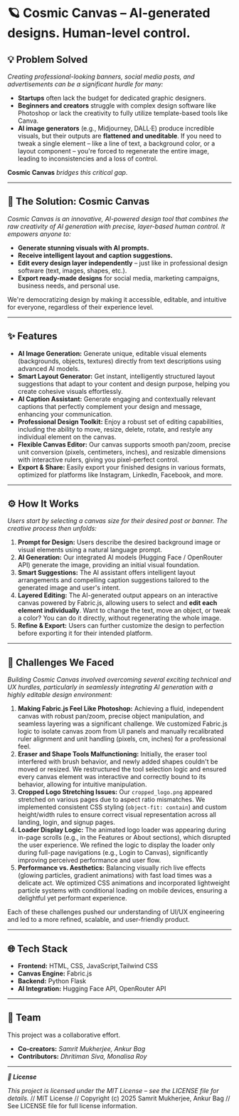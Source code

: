 # 🪐 Cosmic Canvas – AI-generated designs. Human-level control.

## 💡 Problem Solved

*Creating professional-looking banners, social media posts, and advertisements can be a significant hurdle for many:*

  * **Startups** often lack the budget for dedicated graphic designers.
  * **Beginners and creators** struggle with complex design software like Photoshop or lack the creativity to fully utilize template-based tools like Canva.
  * **AI image generators** (e.g., Midjourney, DALL·E) produce incredible visuals, but their outputs are **flattened and uneditable**. If you need to tweak a single element – like a line of text, a background color, or a layout component – you're forced to regenerate the entire image, leading to inconsistencies and a loss of control.

**Cosmic Canvas** *bridges this critical gap*.

-----

## 🚀 The Solution: Cosmic Canvas

*Cosmic Canvas is an innovative, AI-powered design tool that combines the raw creativity of AI generation with precise, layer-based human control. It empowers anyone to:*

  * **Generate stunning visuals with AI prompts.**
  * **Receive intelligent layout and caption suggestions.**
  * **Edit every design layer independently** – just like in professional design software (text, images, shapes, etc.).
  * **Export ready-made designs** for social media, marketing campaigns, business needs, and personal use.

We're democratizing design by making it accessible, editable, and intuitive for everyone, regardless of their experience level.

-----

## ✨ Features

  * **AI Image Generation:** Generate unique, editable visual elements (backgrounds, objects, textures) directly from text descriptions using advanced AI models.
  * **Smart Layout Generator:** Get instant, intelligently structured layout suggestions that adapt to your content and design purpose, helping you create cohesive visuals effortlessly.
  * **AI Caption Assistant:** Generate engaging and contextually relevant captions that perfectly complement your design and message, enhancing your communication.
  * **Professional Design Toolkit:** Enjoy a robust set of editing capabilities, including the ability to move, resize, delete, rotate, and restyle any individual element on the canvas.
  * **Flexible Canvas Editor:** Our canvas supports smooth pan/zoom, precise unit conversion (pixels, centimeters, inches), and resizable dimensions with interactive rulers, giving you pixel-perfect control.
  * **Export & Share:** Easily export your finished designs in various formats, optimized for platforms like Instagram, LinkedIn, Facebook, and more.

-----

## ⚙️ How It Works

*Users start by selecting a canvas size for their desired post or banner. The creative process then unfolds:*

1.  **Prompt for Design:** Users describe the desired background image or visual elements using a natural language prompt.
2.  **AI Generation:** Our integrated AI models (Hugging Face / OpenRouter API) generate the image, providing an initial visual foundation.
3.  **Smart Suggestions:** The AI assistant offers intelligent layout arrangements and compelling caption suggestions tailored to the generated image and user's intent.
4.  **Layered Editing:** The AI-generated output appears on an interactive canvas powered by Fabric.js, allowing users to select and **edit each element individually**. Want to change the text, move an object, or tweak a color? You can do it directly, without regenerating the whole image.
5.  **Refine & Export:** Users can further customize the design to perfection before exporting it for their intended platform.

-----

## 🧩 Challenges We Faced

*Building Cosmic Canvas involved overcoming several exciting technical and UX hurdles, particularly in seamlessly integrating AI generation with a highly editable design environment:*

1.  **Making Fabric.js Feel Like Photoshop:** Achieving a fluid, independent canvas with robust pan/zoom, precise object manipulation, and seamless layering was a significant challenge. We customized Fabric.js logic to isolate canvas zoom from UI panels and manually recalibrated ruler alignment and unit handling (pixels, cm, inches) for a professional feel.
2.  **Eraser and Shape Tools Malfunctioning:** Initially, the eraser tool interfered with brush behavior, and newly added shapes couldn't be moved or resized. We restructured the tool selection logic and ensured every canvas element was interactive and correctly bound to its behavior, allowing for intuitive manipulation.
3.  **Cropped Logo Stretching Issues:** Our `cropped_logo.png` appeared stretched on various pages due to aspect ratio mismatches. We implemented consistent CSS styling (`object-fit: contain`) and custom height/width rules to ensure correct visual representation across all landing, login, and signup pages.
4.  **Loader Display Logic:** The animated logo loader was appearing during in-page scrolls (e.g., in the Features or About sections), which disrupted the user experience. We refined the logic to display the loader only during full-page navigations (e.g., Login to Canvas), significantly improving perceived performance and user flow.
5.  **Performance vs. Aesthetics:** Balancing visually rich live effects (glowing particles, gradient animations) with fast load times was a delicate act. We optimized CSS animations and incorporated lightweight particle systems with conditional loading on mobile devices, ensuring a delightful yet performant experience.

Each of these challenges pushed our understanding of UI/UX engineering and led to a more refined, scalable, and user-friendly product.

-----

## 🌐 Tech Stack

  * **Frontend:** HTML, CSS, JavaScript,Tailwind CSS
  * **Canvas Engine:** Fabric.js
  * **Backend:** Python Flask
  * **AI Integration:** Hugging Face API, OpenRouter API

-----

## 🤝 Team

This project was a collaborative effort.

  * **Co-creators:** *Samrit Mukherjee, Ankur Bag*
  * **Contributors:** *Dhritiman Siva, Monalisa Roy*

-----

 ***📜 License*** 

*This project is licensed under the MIT License – see the LICENSE file for details.*
// MIT License
// Copyright (c) 2025 Samrit Mukherjee, Ankur Bag
// See LICENSE file for full license information.